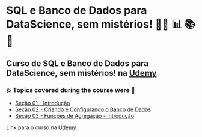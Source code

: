 # SQL e Banco de Dados para DataScience, sem mistérios! 👨‍💻 :bar_chart: :books: :game_die:
## Curso de SQL e Banco de Dados para DataScience, sem mistérios! na [Udemy](https://www.udemy.com/course/sql-banco-de-dados-datascience/)
### :boom: Topics covered during the course were :rocket:
- [Seção 01 - Introdução](https://github.com/romulovieira777/SQL_e_Banco_de_Dados_para_DataScience_sem_mist-rios/tree/main/Sec%C3%A3o_01_Introdu%C3%A7%C3%A3o)
- [Seção 02 - Criando e Configurando o Banco de Dados](https://github.com/romulovieira777/SQL_e_Banco_de_Dados_para_DataScience_sem_mist-rios/tree/main/Se%C3%A7%C3%A3o_02_Criando_e_Configurando_o_Banco_de_Dados)
- [Seção 03 - Funções de Agregação - Introdução]()


Link para o curso na [Udemy](https://www.udemy.com/course/sql-banco-de-dados-datascience/)

